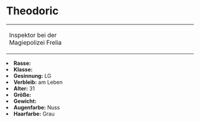 # Theodoric

<primary-label ref="npc"/>

<secondary-label ref="faergria"/>

<secondary-label ref="hal"/>

<table>
<tr><td>
<p>
Inspektor bei der Magiepolizei Frelia
</p>

</td><td width="300">
<!-- Edit here -->
<img src="theodoric.png" alt="" />
</td></tr>
</table>

<procedure title="Allgemeine Informationen">
<list columns="2">
<li><b>Rasse:</b> <a href="Folks.md" anchor="menschen"></a></li>
<li><b>Klasse:</b> <a href="Classes.md" anchor="zauberer"></a></li>
<li><b>Gesinnung:</b> LG</li>
<li><b>Verbleib:</b> am Leben</li>
</list>
</procedure>

<procedure title="Aussehen">
<list columns="3">
<li><b>Alter:</b> 31</li>
<li><b>Größe:</b> </li>
<li><b>Gewicht:</b> </li>
<li><b>Augenfarbe:</b> Nuss</li>
<li><b>Haarfarbe:</b> Grau</li>
</list>
</procedure>

<procedure title="Beziehungen">
<list columns="2">

</list>
</procedure>